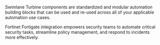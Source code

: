 Swimlane Turbine components are standardized and modular automation building blocks that can be used and re-used across all of your applicable automation use cases.



Fortinet Fortigate integration empowers security teams to automate critical security tasks, streamline policy management, and respond to incidents more effectively.